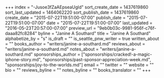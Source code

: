 +++
index = "-Jusoe3fZaAEpseaUgld"
sort_create_date = 1437619860
sort_last_updated = 1464062220
sort_publish_date = 1437619860
create_date = "2015-07-22T19:51:00-07:00"
publish_date = "2015-07-22T19:51:00-07:00"
date = "2015-07-22T19:51:00-07:00"
last_updated = "2016-05-23T20:57:00-07:00"
preview_url = "9eb0b03c-9981-956f-c76f-daaa82fc8284"
byline = "Janine A Southard"
title = "Janine A Southard"
alphabetize_by = "s"
is_draft = ""
is_seattle_pnw_writer = true
written_about = ""
books_author = "writers/janine-a-southard.md"
reviews_about = "writers/janine-a-southard.md"
notes_about = "writers/janine-a-southard.md"
sponsorships_author = ["sponsorships/cracked!-a-magic-iphone-story.md", "sponsorships/past-sponsor-appreciation-week.md", "sponsorships/joy-to-the-worlds.md"]
email = ""
twitter = ""
website = ""
bio = ""
reviews_byline = ""
notes_byline = ""
books_translator = ""
+++

